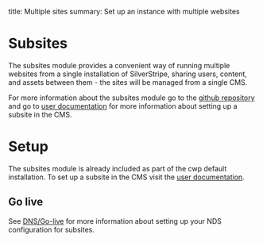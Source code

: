 title: Multiple sites
summary: Set up an instance with multiple websites

# Subsites

The subsites module provides a convenient way of running multiple websites from a single installation of SilverStripe, sharing users, content, and assets between them - the sites will be managed from a single CMS.

For more information about the subsites module go to the [github repository](https://github.com/silverstripe/silverstripe-subsites/) and go to [user documentation](https://userhelp.silverstripe.org/en/optional_features/working_with_multiple_sites/) for more information about setting up a subsite in the CMS.

# Setup

The subsites module is already included as part of the cwp default installation. To set up a subsite in the CMS visit the [user documentation](https://userhelp.silverstripe.org/en/optional_features/working_with_multiple_sites/set_up).

## Go live

See [DNS/Go-live](working-with-cwp/instance-management/dns-go-live/) for more information about setting up your NDS configuration for subsites.